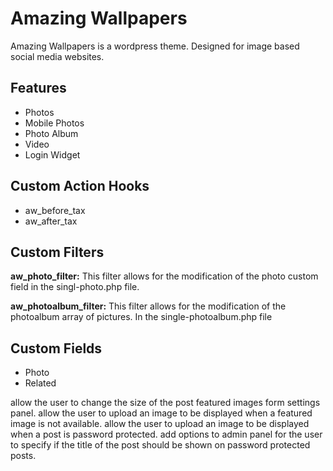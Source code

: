 <h1>Amazing Wallpapers</h1>

<p>
	Amazing Wallpapers is a wordpress theme. Designed for image based social media websites.
</p>

<h2>Features</h2>
<ul>
	<li>Photos</li>
	<li>Mobile Photos</li>
	<li>Photo Album</li>
	<li>Video</li>
	<li>Login Widget</li>
</ul>

<h2>Custom Action Hooks </h2>
<ul>
	<li>aw_before_tax</li>
	<li>aw_after_tax</li>
</ul>

<h2>Custom Filters</h2>
<p>
	<strong>aw_photo_filter:</strong> This filter allows for the modification of the photo custom field
	in the singl-photo.php file.
</p>

<p>
	<strong>aw_photoalbum_filter:</strong> This filter allows for the modification of the photoalbum array of pictures.
	In the single-photoalbum.php file
</p>

<h2>Custom Fields</h2>
<ul>
	<li>Photo</li>
	<li>Related</li>
</ul>

allow the user to change the size of the post featured images form settings panel.
allow the user to upload an image to be displayed when a featured image is not available.
allow the user to upload an image to be displayed when a post is password protected.
add options to admin panel for the user to specify if the title of the post should be shown on password protected posts.
